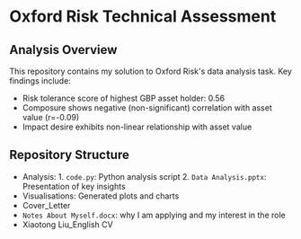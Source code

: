 # Oxford Risk Technical Assessment

## Analysis Overview
This repository contains my solution to Oxford Risk's data analysis task. Key findings include:
- Risk tolerance score of highest GBP asset holder: 0.56
- Composure shows negative (non-significant) correlation with asset value (r=-0.09) 
- Impact desire exhibits non-linear relationship with asset value

## Repository Structure
- Analysis: 1. `code.py`: Python analysis script 2. `Data Analysis.pptx`: Presentation of key insights
- Visualisations: Generated plots and charts
- Cover_Letter 
- `Notes About Myself.docx`: why I am applying and my interest in the role
- Xiaotong Liu_English CV